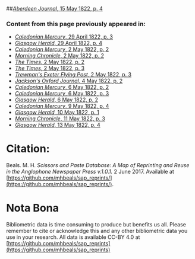 ##[*Aberdeen Journal*, 15 May 1822, p. 4](https://mhbeals.github.io/sap_html/Aberdeen-Journal/Aberdeen-Journal-15-May-1822-p-4)

### Content from this page previously appeared in:
+ [*Caledonian Mercury*, 29 April 1822, p. 3](https://mhbeals.github.io/sap_html/Caledonian-Mercury/Caledonian-Mercury-29-April-1822-p-3)
+ [*Glasgow Herald*, 29 April 1822, p. 4](https://mhbeals.github.io/sap_html/Glasgow-Herald/Glasgow-Herald-29-April-1822-p-4)
+ [*Caledonian Mercury*, 2 May 1822, p. 2](https://mhbeals.github.io/sap_html/Caledonian-Mercury/Caledonian-Mercury-2-May-1822-p-2)
+ [*Morning Chronicle*, 2 May 1822, p. 2](https://mhbeals.github.io/sap_html/Morning-Chronicle/Morning-Chronicle-2-May-1822-p-2)
+ [*The Times*, 2 May 1822, p. 2](https://mhbeals.github.io/sap_html/The-Times/The-Times-2-May-1822-p-2)
+ [*The Times*, 2 May 1822, p. 3](https://mhbeals.github.io/sap_html/The-Times/The-Times-2-May-1822-p-3)
+ [*Trewman's Exeter Flying Post*, 2 May 1822, p. 3](https://mhbeals.github.io/sap_html/Trewman's-Exeter-Flying-Post/Trewman's-Exeter-Flying-Post-2-May-1822-p-3)
+ [*Jackson's Oxford Journal*, 4 May 1822, p. 2](https://mhbeals.github.io/sap_html/Jackson's-Oxford-Journal/Jackson's-Oxford-Journal-4-May-1822-p-2)
+ [*Caledonian Mercury*, 6 May 1822, p. 2](https://mhbeals.github.io/sap_html/Caledonian-Mercury/Caledonian-Mercury-6-May-1822-p-2)
+ [*Caledonian Mercury*, 6 May 1822, p. 3](https://mhbeals.github.io/sap_html/Caledonian-Mercury/Caledonian-Mercury-6-May-1822-p-3)
+ [*Glasgow Herald*, 6 May 1822, p. 2](https://mhbeals.github.io/sap_html/Glasgow-Herald/Glasgow-Herald-6-May-1822-p-2)
+ [*Caledonian Mercury*, 9 May 1822, p. 4](https://mhbeals.github.io/sap_html/Caledonian-Mercury/Caledonian-Mercury-9-May-1822-p-4)
+ [*Glasgow Herald*, 10 May 1822, p. 1](https://mhbeals.github.io/sap_html/Glasgow-Herald/Glasgow-Herald-10-May-1822-p-1)
+ [*Morning Chronicle*, 11 May 1822, p. 3](https://mhbeals.github.io/sap_html/Morning-Chronicle/Morning-Chronicle-11-May-1822-p-3)
+ [*Glasgow Herald*, 13 May 1822, p. 4](https://mhbeals.github.io/sap_html/Glasgow-Herald/Glasgow-Herald-13-May-1822-p-4)
                    
# Citation: 

Beals. M. H. *Scissors and Paste Database: A Map of Reprinting and Reuse in the Anglophone Newspaper Press v.1.0.1.* 2 June 2017. Available at [https://github.com/mhbeals/sap_reprints/](https://github.com/mhbeals/sap_reprints/). 
                    
# Nota Bona

Bibliometric data is time consuming to produce but benefits us all. Please remember to cite or acknowledge this and any other bibliometric data you use in your research. All data is available CC-BY 4.0 at [https://github.com/mhbeals/sap_reprints](https://github.com/mhbeals/sap_reprints)